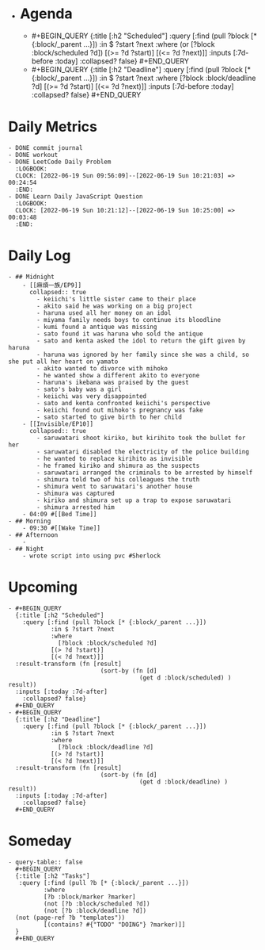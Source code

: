 - # Agenda
	- #+BEGIN_QUERY
	  {:title [:h2 "Scheduled"]
	    :query [:find (pull ?block [* {:block/_parent ...}])
	            :in $ ?start ?next
	            :where
	            (or
	              [?block :block/scheduled ?d])
	            [(>= ?d ?start)]
	            [(<= ?d ?next)]]
	  :inputs [:7d-before :today]
	    :collapsed? false}
	  #+END_QUERY
	- #+BEGIN_QUERY
	  {:title [:h2 "Deadline"]
	    :query [:find (pull ?block [* {:block/_parent ...}])
	            :in $ ?start ?next
	            :where
	              [?block :block/deadline ?d]
	            [(>= ?d ?start)]
	            [(<= ?d ?next)]]
	    :inputs [:7d-before :today]
	    :collapsed? false}
	  #+END_QUERY
# Daily Metrics
	- DONE commit journal
	- DONE workout
	- DONE LeetCode Daily Problem
	  :LOGBOOK:
	  CLOCK: [2022-06-19 Sun 09:56:09]--[2022-06-19 Sun 10:21:03] =>  00:24:54
	  :END:
	- DONE Learn Daily JavaScript Question
	  :LOGBOOK:
	  CLOCK: [2022-06-19 Sun 10:21:12]--[2022-06-19 Sun 10:25:00] =>  00:03:48
	  :END:
# Daily Log
	- ## Midnight
		- [[麻煩一族/EP9]]
		  collapsed:: true
			- keiichi's little sister came to their place
			- akito said he was working on a big project
			- haruna used all her money on an idol
			- miyama family needs boys to continue its bloodline
			- kumi found a antique was missing
			- sato found it was haruna who sold the antique
			- sato and kenta asked the idol to return the gift given by haruna
			- haruna was ignored by her family since she was a child, so she put all her heart on yamato
			- akito wanted to divorce with mihoko
			- he wanted show a different akito to everyone
			- haruna's ikebana was praised by the guest
			- sato's baby was a girl
			- keiichi was very disappointed
			- sato and kenta confronted keiichi's perspective
			- keiichi found out mihoko's pregnancy was fake
			- sato started to give birth to her child
		- [[Invisible/EP10]]
		  collapsed:: true
			- saruwatari shoot kiriko, but kirihito took the bullet for her
			- saruwatari disabled the electricity of the police building
			- he wanted to replace kirihito as invisible
			- he framed kiriko and shimura as the suspects
			- saruwatari arranged the criminals to be arrested by himself
			- shimura told two of his colleagues the truth
			- shimura went to saruwatari's another house
			- shimura was captured
			- kiriko and shimura set up a trap to expose saruwatari
			- shimura arrested him
		- 04:09 #[[Bed Time]]
	- ## Morning
		- 09:30 #[[Wake Time]]
	- ## Afternoon
		-
	- ## Night
		- wrote script into using pvc #Sherlock
# Upcoming
	- #+BEGIN_QUERY
	  {:title [:h2 "Scheduled"]
	    :query [:find (pull ?block [* {:block/_parent ...}])
	            :in $ ?start ?next
	            :where
	              [?block :block/scheduled ?d]
	            [(> ?d ?start)]
	            [(< ?d ?next)]]
	  :result-transform (fn [result]
	                          (sort-by (fn [d]
	                                     (get d :block/scheduled) ) result))    
	  :inputs [:today :7d-after]
	    :collapsed? false}
	  #+END_QUERY
	- #+BEGIN_QUERY
	  {:title [:h2 "Deadline"]
	    :query [:find (pull ?block [* {:block/_parent ...}])
	            :in $ ?start ?next
	            :where
	              [?block :block/deadline ?d]
	            [(> ?d ?start)]
	            [(< ?d ?next)]]
	  :result-transform (fn [result]
	                          (sort-by (fn [d]
	                                     (get d :block/deadline) ) result))    
	  :inputs [:today :7d-after]
	    :collapsed? false}
	  #+END_QUERY
# Someday
	- query-table:: false
	  #+BEGIN_QUERY
	  {:title [:h2 "Tasks"]
	   :query [:find (pull ?b [* {:block/_parent ...}])
	          :where
	          [?b :block/marker ?marker]
	          (not [?b :block/scheduled ?d])
	          (not [?b :block/deadline ?d])
	  (not (page-ref ?b "templates"))
	          [(contains? #{"TODO" "DOING"} ?marker)]]
	  }
	  #+END_QUERY